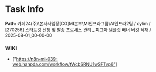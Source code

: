 # Task Info

**Path:** 카페24(주)\본사사업장\[CG]MI본부\MI인프라그룹\AI인프라2팀 / cylim / [270256] 스타트킷 신청 및 발송 프로세스 관리 _ 피그마 템플릿 배너 버킷 적재 / 2025-08-01_00-00-00

### WIKI
- ["https://n8n-mi-039-web.hanpda.com/workflow/tWcbSRNU1wSFTvp6"]

